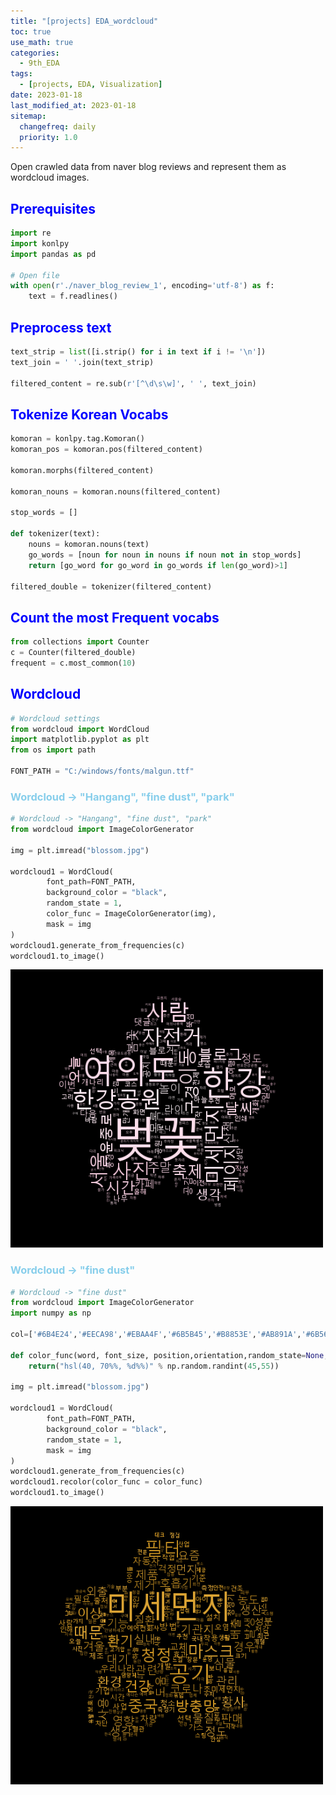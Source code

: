 ```yaml
---
title: "[projects] EDA_wordcloud"
toc: true
use_math: true
categories:
  - 9th_EDA
tags:
  - [projects, EDA, Visualization]
date: 2023-01-18
last_modified_at: 2023-01-18
sitemap:
  changefreq: daily
  priority: 1.0
---
```


Open crawled data from naver blog reviews and represent them as wordcloud images.

## <span style = "color : blue"> Prerequisites </span>

```python
import re
import konlpy
import pandas as pd

# Open file
with open(r'./naver_blog_review_1', encoding='utf-8') as f:
    text = f.readlines()
```

## <span style = "color : blue"> Preprocess text </span>

```python
text_strip = list([i.strip() for i in text if i != '\n'])
text_join = ' '.join(text_strip)

filtered_content = re.sub(r'[^\d\s\w]', ' ', text_join)
```

## <span style = "color : blue"> Tokenize Korean Vocabs </span>

```python
komoran = konlpy.tag.Komoran()
komoran_pos = komoran.pos(filtered_content)

komoran.morphs(filtered_content)

komoran_nouns = komoran.nouns(filtered_content)

stop_words = []

def tokenizer(text):
    nouns = komoran.nouns(text)
    go_words = [noun for noun in nouns if noun not in stop_words]
    return [go_word for go_word in go_words if len(go_word)>1]
    
filtered_double = tokenizer(filtered_content)
```

## <span style = "color : blue"> Count the most Frequent vocabs </span>

```python
from collections import Counter
c = Counter(filtered_double)
frequent = c.most_common(10)
```

## <span style = "color : blue"> Wordcloud </span>

```python
# Wordcloud settings
from wordcloud import WordCloud
import matplotlib.pyplot as plt
from os import path

FONT_PATH = "C:/windows/fonts/malgun.ttf"
```

### <span style = "color : skyblue"> Wordcloud -> "Hangang", "fine dust", "park" </span>

```python
# Wordcloud -> "Hangang", "fine dust", "park"
from wordcloud import ImageColorGenerator

img = plt.imread("blossom.jpg")

wordcloud1 = WordCloud(
        font_path=FONT_PATH,
        background_color = "black",
        random_state = 1,
        color_func = ImageColorGenerator(img),        
        mask = img
)
wordcloud1.generate_from_frequencies(c)
wordcloud1.to_image()
```

<img src = '/assets/images/projects/result_1.png' width = 500> <br>

### <span style = "color : skyblue"> Wordcloud -> "fine dust" </span>

```python
# Wordcloud -> "fine dust"
from wordcloud import ImageColorGenerator
import numpy as np

col=['#6B4E24','#EECA98','#EBAA4F','#6B5B45','#B8853E','#AB891A','#6B5610','#EBBC23','#F7B50F']

def color_func(word, font_size, position,orientation,random_state=None, **kwargs):
    return("hsl(40, 70%%, %d%%)" % np.random.randint(45,55))

img = plt.imread("blossom.jpg")

wordcloud1 = WordCloud(
        font_path=FONT_PATH,
        background_color = "black",
        random_state = 1,       
        mask = img
)
wordcloud1.generate_from_frequencies(c)
wordcloud1.recolor(color_func = color_func)
wordcloud1.to_image()
```

<img src = '/assets/images/projects/result_3.png' width = 500> <br>


